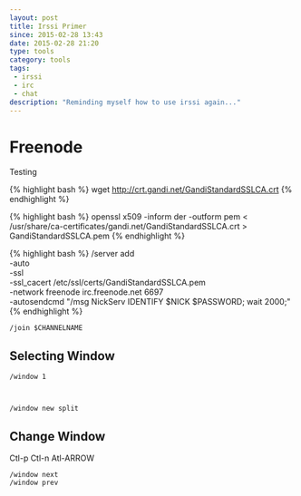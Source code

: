 ```yaml
---
layout: post
title: Irssi Primer
since: 2015-02-28 13:43
date: 2015-02-28 21:20
type: tools
category: tools
tags:
 - irssi
 - irc
 - chat
description: "Reminding myself how to use irssi again..."
---
```


# Freenode

Testing

{% highlight bash %}
wget http://crt.gandi.net/GandiStandardSSLCA.crt
{% endhighlight %}

{% highlight bash %}
openssl x509 -inform der -outform pem < /usr/share/ca-certificates/gandi.net/GandiStandardSSLCA.crt > GandiStandardSSLCA.pem
{% endhighlight %}

{% highlight bash %}
/server add \
  -auto \
  -ssl \
  -ssl_cacert /etc/ssl/certs/GandiStandardSSLCA.pem \
  -network freenode irc.freenode.net 6697 \
  -autosendcmd "/msg NickServ IDENTIFY $NICK $PASSWORD; wait 2000;"
{% endhighlight %}


    /join $CHANNELNAME

## Selecting Window

    /window 1



    /window new split

## Change Window 
Ctl-p Ctl-n Atl-ARROW 

    /window next
    /window prev


[irssi-guide]: http://quadpoint.org/articles/irssi/
[irssi-arch]: https://wiki.archlinux.org/index.php/Irssi
[irssi-commands]: http://www.geekshed.net/commands/user/
[irssi-screen]: http://carina.org.uk/screenirssi.shtml#10
[irssi-window]: https://quadpoint.org/articles/irssi/#hilight-window
[irssi-ssl]: https://pthree.org/2010/01/31/freenode-ssl-and-sasl-authentication-with-irssi/
[irc-hidejoin]: http://wiki.xkcd.com/irc/Hide_join_part_messages
